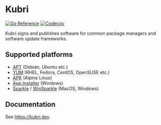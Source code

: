 # Kubri

[![Go Reference](https://pkg.go.dev/badge/github.com/kubri/kubri.svg)](https://pkg.go.dev/github.com/kubri/kubri)
[![Codecov](https://codecov.io/gh/kubri/kubri/branch/master/graph/badge.svg)](https://codecov.io/gh/kubri/kubri)

Kubri signs and publishes software for common package managers and software update frameworks.

## Supported platforms

- [APT](<https://en.wikipedia.org/wiki/APT_(software)>) (Debian, Ubuntu etc.)
- [YUM](<https://en.wikipedia.org/wiki/Yum_(software)>) (RHEL, Fedora, CentOS, OpenSUSE etc.)
- [APK](https://wiki.alpinelinux.org/wiki/Alpine_Package_Keeper) (Alpine Linux)
- [App Installer](https://en.wikipedia.org/wiki/App_Installer) (Windows)
- [Sparkle](https://sparkle-project.org/) / [WinSparkle](https://winsparkle.org/) (MacOS, Windows)

## Documentation

See <https://kubri.dev>.

